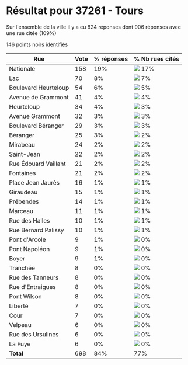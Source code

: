 # Résultat pour 37261 - Tours

Sur l'ensemble de la ville il y a eu 824 réponses dont 906 réponses avec une rue citée (109%)

146 points noirs identifiés

| Rue | Vote | % réponses | % Nb rues cités|
|-----|------|------------|----------------|
| Nationale | 158 | 19% | <img src="../../img/bar_17.gif" />&nbsp;17%|
| Lac | 70 | 8% | <img src="../../img/bar_7.gif" />&nbsp;7%|
| Boulevard Heurteloup | 54 | 6% | <img src="../../img/bar_5.gif" />&nbsp;5%|
| Avenue de Grammont | 41 | 4% | <img src="../../img/bar_4.gif" />&nbsp;4%|
| Heurteloup | 34 | 4% | <img src="../../img/bar_3.gif" />&nbsp;3%|
| Avenue Grammont | 32 | 3% | <img src="../../img/bar_3.gif" />&nbsp;3%|
| Boulevard Béranger | 29 | 3% | <img src="../../img/bar_3.gif" />&nbsp;3%|
| Béranger | 25 | 3% | <img src="../../img/bar_2.gif" />&nbsp;2%|
| Mirabeau | 24 | 2% | <img src="../../img/bar_2.gif" />&nbsp;2%|
| Saint-Jean | 22 | 2% | <img src="../../img/bar_2.gif" />&nbsp;2%|
| Rue Édouard Vaillant | 21 | 2% | <img src="../../img/bar_2.gif" />&nbsp;2%|
| Fontaines | 21 | 2% | <img src="../../img/bar_2.gif" />&nbsp;2%|
| Place Jean Jaurès | 16 | 1% | <img src="../../img/bar_1.gif" />&nbsp;1%|
| Giraudeau | 15 | 1% | <img src="../../img/bar_1.gif" />&nbsp;1%|
| Prébendes | 14 | 1% | <img src="../../img/bar_1.gif" />&nbsp;1%|
| Marceau | 11 | 1% | <img src="../../img/bar_1.gif" />&nbsp;1%|
| Rue des Halles | 10 | 1% | <img src="../../img/bar_1.gif" />&nbsp;1%|
| Rue Bernard Palissy | 10 | 1% | <img src="../../img/bar_1.gif" />&nbsp;1%|
| Pont d'Arcole | 9 | 1% | <img src="../../img/bar_0.gif" />&nbsp;0%|
| Pont Napoléon | 9 | 1% | <img src="../../img/bar_0.gif" />&nbsp;0%|
| Boyer | 9 | 1% | <img src="../../img/bar_0.gif" />&nbsp;0%|
| Tranchée | 8 | 0% | <img src="../../img/bar_0.gif" />&nbsp;0%|
| Rue des Tanneurs | 8 | 0% | <img src="../../img/bar_0.gif" />&nbsp;0%|
| Rue d'Entraigues | 8 | 0% | <img src="../../img/bar_0.gif" />&nbsp;0%|
| Pont Wilson | 8 | 0% | <img src="../../img/bar_0.gif" />&nbsp;0%|
| Liberté | 7 | 0% | <img src="../../img/bar_0.gif" />&nbsp;0%|
| Cour | 7 | 0% | <img src="../../img/bar_0.gif" />&nbsp;0%|
| Velpeau | 6 | 0% | <img src="../../img/bar_0.gif" />&nbsp;0%|
| Rue des Ursulines | 6 | 0% | <img src="../../img/bar_0.gif" />&nbsp;0%|
| La Fuye | 6 | 0% | <img src="../../img/bar_0.gif" />&nbsp;0%|
| **Total** | 698 | 84% | 77%|

